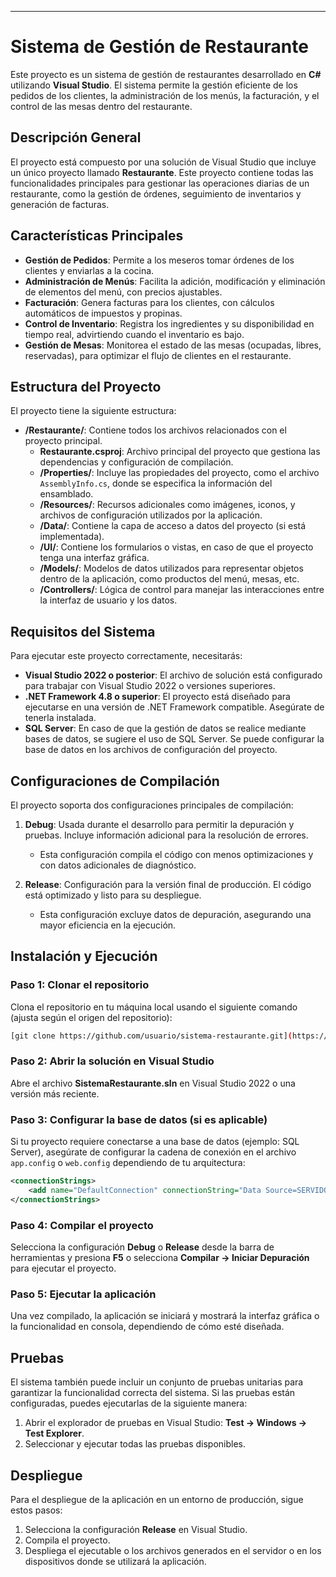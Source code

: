 
---

# Sistema de Gestión de Restaurante

Este proyecto es un sistema de gestión de restaurantes desarrollado en **C#** utilizando **Visual Studio**. El sistema permite la gestión eficiente de los pedidos de los clientes, la administración de los menús, la facturación, y el control de las mesas dentro del restaurante.

## Descripción General

El proyecto está compuesto por una solución de Visual Studio que incluye un único proyecto llamado **Restaurante**. Este proyecto contiene todas las funcionalidades principales para gestionar las operaciones diarias de un restaurante, como la gestión de órdenes, seguimiento de inventarios y generación de facturas.

## Características Principales

- **Gestión de Pedidos**: Permite a los meseros tomar órdenes de los clientes y enviarlas a la cocina.
- **Administración de Menús**: Facilita la adición, modificación y eliminación de elementos del menú, con precios ajustables.
- **Facturación**: Genera facturas para los clientes, con cálculos automáticos de impuestos y propinas.
- **Control de Inventario**: Registra los ingredientes y su disponibilidad en tiempo real, advirtiendo cuando el inventario es bajo.
- **Gestión de Mesas**: Monitorea el estado de las mesas (ocupadas, libres, reservadas), para optimizar el flujo de clientes en el restaurante.

## Estructura del Proyecto

El proyecto tiene la siguiente estructura:

- **/Restaurante/**: Contiene todos los archivos relacionados con el proyecto principal.
  - **Restaurante.csproj**: Archivo principal del proyecto que gestiona las dependencias y configuración de compilación.
  - **/Properties/**: Incluye las propiedades del proyecto, como el archivo `AssemblyInfo.cs`, donde se especifica la información del ensamblado.
  - **/Resources/**: Recursos adicionales como imágenes, iconos, y archivos de configuración utilizados por la aplicación.
  - **/Data/**: Contiene la capa de acceso a datos del proyecto (si está implementada).
  - **/UI/**: Contiene los formularios o vistas, en caso de que el proyecto tenga una interfaz gráfica.
  - **/Models/**: Modelos de datos utilizados para representar objetos dentro de la aplicación, como productos del menú, mesas, etc.
  - **/Controllers/**: Lógica de control para manejar las interacciones entre la interfaz de usuario y los datos.

## Requisitos del Sistema

Para ejecutar este proyecto correctamente, necesitarás:

- **Visual Studio 2022 o posterior**: El archivo de solución está configurado para trabajar con Visual Studio 2022 o versiones superiores.
- **.NET Framework 4.8 o superior**: El proyecto está diseñado para ejecutarse en una versión de .NET Framework compatible. Asegúrate de tenerla instalada.
- **SQL Server**: En caso de que la gestión de datos se realice mediante bases de datos, se sugiere el uso de SQL Server. Se puede configurar la base de datos en los archivos de configuración del proyecto.

## Configuraciones de Compilación

El proyecto soporta dos configuraciones principales de compilación:

1. **Debug**: Usada durante el desarrollo para permitir la depuración y pruebas. Incluye información adicional para la resolución de errores.
   - Esta configuración compila el código con menos optimizaciones y con datos adicionales de diagnóstico.
   
2. **Release**: Configuración para la versión final de producción. El código está optimizado y listo para su despliegue.
   - Esta configuración excluye datos de depuración, asegurando una mayor eficiencia en la ejecución.

## Instalación y Ejecución

### Paso 1: Clonar el repositorio

Clona el repositorio en tu máquina local usando el siguiente comando (ajusta según el origen del repositorio):

```bash
[git clone https://github.com/usuario/sistema-restaurante.git](https://github.com/juanis457/Restaurante2.git)
```

### Paso 2: Abrir la solución en Visual Studio

Abre el archivo **SistemaRestaurante.sln** en Visual Studio 2022 o una versión más reciente.

### Paso 3: Configurar la base de datos (si es aplicable)

Si tu proyecto requiere conectarse a una base de datos (ejemplo: SQL Server), asegúrate de configurar la cadena de conexión en el archivo `app.config` o `web.config` dependiendo de tu arquitectura:

```xml
<connectionStrings>
    <add name="DefaultConnection" connectionString="Data Source=SERVIDOR_SQL;Initial Catalog=RestauranteDB;Integrated Security=True" providerName="System.Data.SqlClient" />
</connectionStrings>
```

### Paso 4: Compilar el proyecto

Selecciona la configuración **Debug** o **Release** desde la barra de herramientas y presiona **F5** o selecciona **Compilar -> Iniciar Depuración** para ejecutar el proyecto.

### Paso 5: Ejecutar la aplicación

Una vez compilado, la aplicación se iniciará y mostrará la interfaz gráfica o la funcionalidad en consola, dependiendo de cómo esté diseñada.

## Pruebas

El sistema también puede incluir un conjunto de pruebas unitarias para garantizar la funcionalidad correcta del sistema. Si las pruebas están configuradas, puedes ejecutarlas de la siguiente manera:

1. Abrir el explorador de pruebas en Visual Studio: **Test -> Windows -> Test Explorer**.
2. Seleccionar y ejecutar todas las pruebas disponibles.

## Despliegue

Para el despliegue de la aplicación en un entorno de producción, sigue estos pasos:

1. Selecciona la configuración **Release** en Visual Studio.
2. Compila el proyecto.
3. Despliega el ejecutable o los archivos generados en el servidor o en los dispositivos donde se utilizará la aplicación.

